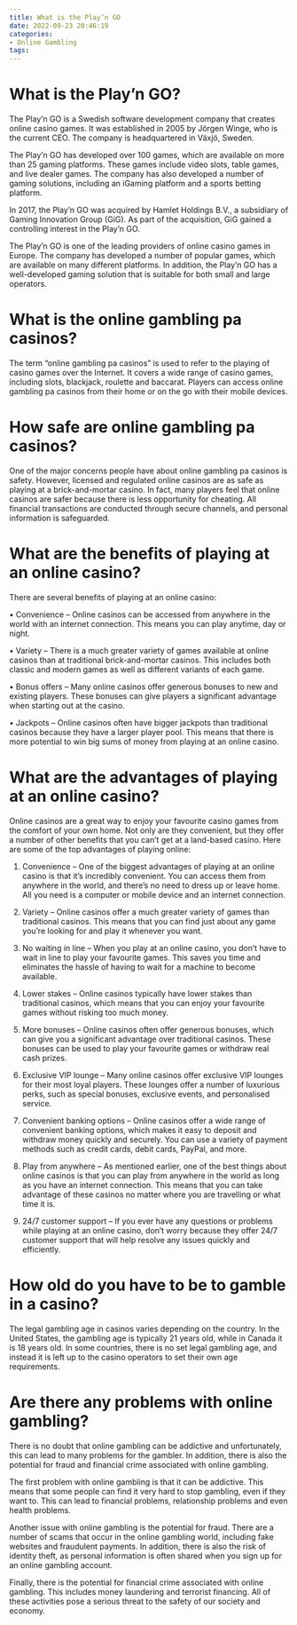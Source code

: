 ```yaml
---
title: What is the Play’n GO 
date: 2022-09-23 20:46:19
categories:
- Online Gambling
tags:
---
```



#  What is the Play’n GO? 

The Play’n GO is a Swedish software development company that creates online casino games. It was established in 2005 by Jörgen Winge, who is the current CEO. The company is headquartered in Växjö, Sweden.

The Play’n GO has developed over 100 games, which are available on more than 25 gaming platforms. These games include video slots, table games, and live dealer games. The company has also developed a number of gaming solutions, including an iGaming platform and a sports betting platform.

In 2017, the Play’n GO was acquired by Hamlet Holdings B.V., a subsidiary of Gaming Innovation Group (GiG). As part of the acquisition, GiG gained a controlling interest in the Play’n GO. 

The Play’n GO is one of the leading providers of online casino games in Europe. The company has developed a number of popular games, which are available on many different platforms. In addition, the Play’n GO has a well-developed gaming solution that is suitable for both small and large operators.

#  What is the online gambling pa casinos? 

The term “online gambling pa casinos” is used to refer to the playing of casino games over the Internet. It covers a wide range of casino games, including slots, blackjack, roulette and baccarat. Players can access online gambling pa casinos from their home or on the go with their mobile devices.

# How safe are online gambling pa casinos?

One of the major concerns people have about online gambling pa casinos is safety. However, licensed and regulated online casinos are as safe as playing at a brick-and-mortar casino. In fact, many players feel that online casinos are safer because there is less opportunity for cheating. All financial transactions are conducted through secure channels, and personal information is safeguarded.

# What are the benefits of playing at an online casino?

There are several benefits of playing at an online casino: 

• Convenience – Online casinos can be accessed from anywhere in the world with an internet connection. This means you can play anytime, day or night. 

• Variety – There is a much greater variety of games available at online casinos than at traditional brick-and-mortar casinos. This includes both classic and modern games as well as different variants of each game. 

• Bonus offers – Many online casinos offer generous bonuses to new and existing players. These bonuses can give players a significant advantage when starting out at the casino. 

• Jackpots – Online casinos often have bigger jackpots than traditional casinos because they have a larger player pool. This means that there is more potential to win big sums of money from playing at an online casino.

#  What are the advantages of playing at an online casino? 

Online casinos are a great way to enjoy your favourite casino games from the comfort of your own home. Not only are they convenient, but they offer a number of other benefits that you can’t get at a land-based casino. Here are some of the top advantages of playing online: 

1. Convenience – One of the biggest advantages of playing at an online casino is that it’s incredibly convenient. You can access them from anywhere in the world, and there’s no need to dress up or leave home. All you need is a computer or mobile device and an internet connection. 

2. Variety – Online casinos offer a much greater variety of games than traditional casinos. This means that you can find just about any game you’re looking for and play it whenever you want. 

3. No waiting in line – When you play at an online casino, you don’t have to wait in line to play your favourite games. This saves you time and eliminates the hassle of having to wait for a machine to become available. 

4. Lower stakes – Online casinos typically have lower stakes than traditional casinos, which means that you can enjoy your favourite games without risking too much money. 

5. More bonuses – Online casinos often offer generous bonuses, which can give you a significant advantage over traditional casinos. These bonuses can be used to play your favourite games or withdraw real cash prizes. 

6. Exclusive VIP lounge – Many online casinos offer exclusive VIP lounges for their most loyal players. These lounges offer a number of luxurious perks, such as special bonuses, exclusive events, and personalised service. 

7. Convenient banking options – Online casinos offer a wide range of convenient banking options, which makes it easy to deposit and withdraw money quickly and securely. You can use a variety of payment methods such as credit cards, debit cards, PayPal, and more. 

8. Play from anywhere – As mentioned earlier, one of the best things about online casinos is that you can play from anywhere in the world as long as you have an internet connection. This means that you can take advantage of these casinos no matter where you are travelling or what time it is. 

9. 24/7 customer support – If you ever have any questions or problems while playing at an online casino, don’t worry because they offer 24/7 customer support that will help resolve any issues quickly and efficiently.

#  How old do you have to be to gamble in a casino? 

The legal gambling age in casinos varies depending on the country. In the United States, the gambling age is typically 21 years old, while in Canada it is 18 years old. In some countries, there is no set legal gambling age, and instead it is left up to the casino operators to set their own age requirements.

#  Are there any problems with online gambling?

There is no doubt that online gambling can be addictive and unfortunately, this can lead to many problems for the gambler. In addition, there is also the potential for fraud and financial crime associated with online gambling.

The first problem with online gambling is that it can be addictive. This means that some people can find it very hard to stop gambling, even if they want to. This can lead to financial problems, relationship problems and even health problems.

Another issue with online gambling is the potential for fraud. There are a number of scams that occur in the online gambling world, including fake websites and fraudulent payments. In addition, there is also the risk of identity theft, as personal information is often shared when you sign up for an online gambling account.

Finally, there is the potential for financial crime associated with online gambling. This includes money laundering and terrorist financing. All of these activities pose a serious threat to the safety of our society and economy.
